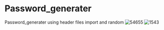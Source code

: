 # Password_generater
Password_generater using header files import and random 
![54655](https://user-images.githubusercontent.com/99877317/164913742-2328f6ef-228d-417f-884b-fbb00a6c1f1d.jpg)
![1543](https://user-images.githubusercontent.com/99877317/164913744-597eabba-6376-473c-80fa-94a9420ab215.jpg)
